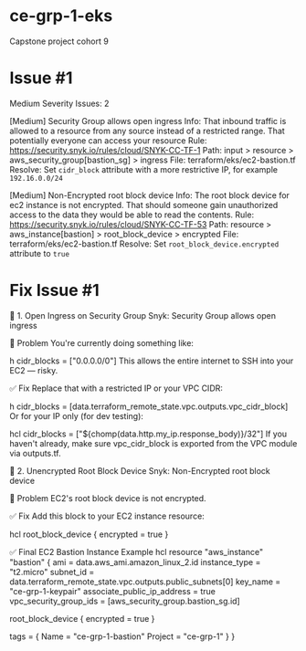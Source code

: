 # ce-grp-1-eks
Capstone project cohort 9

# Issue #1
Medium Severity Issues: 2

  [Medium] Security Group allows open ingress
  Info:    That inbound traffic is allowed to a resource from any source instead
           of a restricted range. That potentially everyone can access your
           resource
  Rule:    https://security.snyk.io/rules/cloud/SNYK-CC-TF-1
  Path:    input > resource > aws_security_group[bastion_sg] > ingress
  File:    terraform/eks/ec2-bastion.tf
  Resolve: Set `cidr_block` attribute with a more restrictive IP, for example
           `192.16.0.0/24`

  [Medium] Non-Encrypted root block device
  Info:    The root block device for ec2 instance is not encrypted. That should
           someone gain unauthorized access to the data they would be able to
           read the contents.
  Rule:    https://security.snyk.io/rules/cloud/SNYK-CC-TF-53
  Path:    resource > aws_instance[bastion] > root_block_device > encrypted
  File:    terraform/eks/ec2-bastion.tf
  Resolve: Set `root_block_device.encrypted` attribute to `true`

# Fix Issue #1
🔴 1. Open Ingress on Security Group
Snyk: Security Group allows open ingress

🔧 Problem
You're currently doing something like:

h
cidr_blocks = ["0.0.0.0/0"]
This allows the entire internet to SSH into your EC2 — risky.

✅ Fix
Replace that with a restricted IP or your VPC CIDR:

h
cidr_blocks = [data.terraform_remote_state.vpc.outputs.vpc_cidr_block]
Or for your IP only (for dev testing):

hcl
cidr_blocks = ["${chomp(data.http.my_ip.response_body)}/32"]
If you haven't already, make sure vpc_cidr_block is exported from the VPC module via outputs.tf.

🔴 2. Unencrypted Root Block Device
Snyk: Non-Encrypted root block device

🔧 Problem
EC2's root block device is not encrypted.

✅ Fix
Add this block to your EC2 instance resource:

hcl
root_block_device {
  encrypted = true
}

✅ Final EC2 Bastion Instance Example
hcl
resource "aws_instance" "bastion" {
  ami                         = data.aws_ami.amazon_linux_2.id
  instance_type               = "t2.micro"
  subnet_id                   = data.terraform_remote_state.vpc.outputs.public_subnets[0]
  key_name                    = "ce-grp-1-keypair"
  associate_public_ip_address = true
  vpc_security_group_ids      = [aws_security_group.bastion_sg.id]

  root_block_device {
    encrypted = true
  }

  tags = {
    Name    = "ce-grp-1-bastion"
    Project = "ce-grp-1"
  }
}
